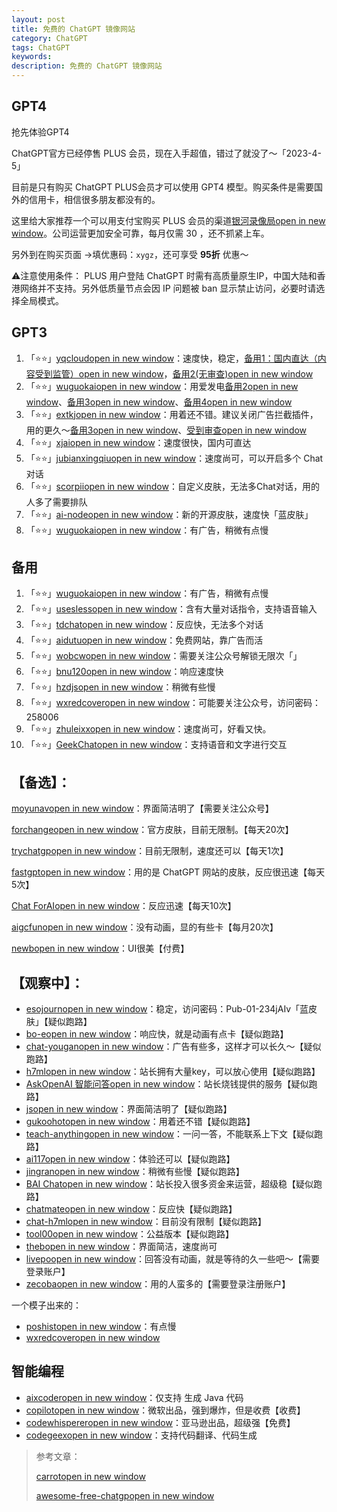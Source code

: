 ```yaml
---
layout: post
title: 免费的 ChatGPT 镜像网站
category: ChatGPT
tags: ChatGPT
keywords:
description: 免费的 ChatGPT 镜像网站
---
```


GPT4
---------------

抢先体验GPT4

ChatGPT官方已经停售 PLUS 会员，现在入手超值，错过了就没了～「2023-4-5」

目前是只有购买 ChatGPT PLUS会员才可以使用 GPT4 模型。购买条件是需要国外的信用卡，相信很多朋友都没有的。

这里给大家推荐一个可以用支付宝购买 PLUS 会员的渠道[银河录像局open in new window](https://nf.video/yinhe/web?sharedId=78598)。公司运营更加安全可靠，每月仅需 30 ，还不抓紧上车。

另外到在购买页面 ->填优惠码：`xygz`，还可享受 **95折** 优惠～

⚠️注意使用条件： PLUS 用户登陆 ChatGPT 时需有高质量原生IP，中国大陆和香港网络并不支持。另外低质量节点会因 IP 问题被 ban 显示禁止访问，必要时请选择全局模式。

GPT3
---------------

1.  「⭐⭐」[yqcloudopen in new window](https://chat.jinshutuan.com/)：速度快，稳定，[备用1：国内直达（内容受到监管）open in new window](https://chat.jinshutuan.com/)，[备用2(无审查)open in new window](https://chat5.aichatos.xyz/)
2.  「⭐⭐」[wuguokaiopen in new window](https://chat.wuguokai.cn/)：用爱发电[备用2open in new window](https://ai.wuguokai.cn/)、[备用3open in new window](https://ai.wuguokai.top/)、[备用4open in new window](https://chat6.wuguokai.top/)
3.  「⭐⭐」[extkjopen in new window](https://chat.extkj.cn/)：用着还不错。建议关闭广告拦截插件，用的更久～[备用3open in new window](https://mirrorchat.extkj.cn/)、[受到审查open in new window](https://outchat.extkj.cn/)
4.  「⭐⭐」[xjaiopen in new window](https://f12.xjai.cc/)：速度很快，国内可直达
5.  「⭐⭐」[jubianxingqiuopen in new window](https://chat.jubianxingqiu.com/)：速度尚可，可以开启多个 Chat 对话
6.  「⭐⭐」[scorpiiopen in new window](https://chat.scorpii.net/)：自定义皮肤，无法多Chat对话，用的人多了需要排队
7.  「⭐⭐」[ai-nodeopen in new window](https://url-3.ai-node.com/)：新的开源皮肤，速度快「蓝皮肤」
8.  「⭐⭐」[wuguokaiopen in new window](https://chat1.wuguokai.top/s/chatgpt)：有广告，稍微有点慢

备用
-----------

1.  「⭐⭐」[wuguokaiopen in new window](https://chat1.wuguokai.top/s/chatgpt)：有广告，稍微有点慢
2.  「⭐⭐」[useslessopen in new window](http://ai.usesless.com/)：含有大量对话指令，支持语音输入
3.  「⭐⭐」[tdchatopen in new window](http://tdchat.pro)：反应快，无法多个对话
4.  「⭐⭐」[aidutuopen in new window](https://chat.aidutu.cn/)：免费网站，靠广告而活
5.  「⭐⭐」[wobcwopen in new window](https://chat.wobcw.com/)：需要关注公众号解锁无限次「」
6.  「⭐⭐」[bnu120open in new window](https://chat.bnu120.space/)：响应速度快
7.  「⭐⭐」[hzdjsopen in new window](https://hzdjs.cn/chatgpt)：稍微有些慢
8.  「⭐⭐」[wxredcoveropen in new window](https://gpts.wxredcover.cn/)：可能要关注公众号，访问密码：258006
9.  「⭐⭐」[zhuleixxopen in new window](https://chat2.zhuleixx.top/)：速度尚可，好看又快。
10.  「⭐⭐」[GeekChatopen in new window](https://gpt.geekr.dev/)：支持语音和文字进行交互

【备选】：
-----------

[moyunavopen in new window](https://chat.moyunav.com/)：界面简洁明了【需要关注公众号】

[forchangeopen in new window](https://chat.forchange.cn/)：官方皮肤，目前无限制。【每天20次】

[trychatgpopen in new window](https://trychatgp.com/)：目前无限制，速度还可以【每天1次】

[fastgptopen in new window](https://fastgpt.app/)：用的是 ChatGPT 网站的皮肤，反应很迅速【每天5次】

[Chat ForAIopen in new window](https://chatforai.com/)：反应迅速【每天10次】

[aigcfunopen in new window](https://aigcfun.com/)：没有动画，显的有些卡【每月20次】

[newbopen in new window](http://newb.site/chatgpt)：UI很美【付费】

【观察中】：
-----------

*   [esojournopen in new window](https://gpt.esojourn.org/)：稳定，访问密码：Pub-01-234jAIv「蓝皮肤」【疑似跑路】
*   [bo-eopen in new window](https://ai.bo-e.com/)：响应快，就是动画有点卡【疑似跑路】
*   [chat-youganopen in new window](https://chat.yougan.cc/)：广告有些多，这样才可以长久～【疑似跑路】
*   [h7mlopen in new window](https://gpt.h7ml.cn/)：站长拥有大量key，可以放心使用【疑似跑路】
*   [AskOpenAI 智能问答open in new window](https://www.askopenai.cn/)：站长烧钱提供的服务【疑似跑路】
*   [jsopen in new window](https://qa.js.cn/)：界面简洁明了【疑似跑路】
*   [gukoohotopen in new window](https://chat.gukoohot.com/#/chat/1002)：用着还不错【疑似跑路】
*   [teach-anythingopen in new window](https://94gpt.com/)：一问一答，不能联系上下文【疑似跑路】
*   [ai117open in new window](https://ai117.com/)：体验还可以【疑似跑路】
*   [jingranopen in new window](https://chat.jingran.vip/)：稍微有些慢【疑似跑路】
*   [BAI Chatopen in new window](https://chat.theb.ai/)：站长投入很多资金来运营，超级稳【疑似跑路】
*   [chatmateopen in new window](https://chatmate.network/)：反应快【疑似跑路】
*   [chat-h7mlopen in new window](https://chat.h7ml.cn/)：目前没有限制【疑似跑路】
*   [tool00open in new window](https://gpt.tool00.com/)：公益版本【疑似跑路】
*   [thebopen in new window](https://theb.ai/)：界面简洁，速度尚可
*   [livepoopen in new window](https://chat.livepo.top/)：回答没有动画，就是等待的久一些吧～【需要登录账户】
*   [zecobaopen in new window](https://chat.zecoba.cn/)：用的人蛮多的【需要登录注册账户】

一个模子出来的：

*   [poshistopen in new window](https://chatgpt.poshist.cn/)：有点慢
*   [wxredcoveropen in new window](https://chat.wxredcover.cn/)

智能编程
---------------

*   [aixcoderopen in new window](https://aixcoder.com/nl2code/)：仅支持 生成 Java 代码
*   [copilotopen in new window](https://github.com/features/copilot/)：微软出品，强到爆炸，但是收费【收费】
*   [codewhispereropen in new window](https://aws.amazon.com/cn/codewhisperer/)：亚马逊出品，超级强【免费】
*   [codegeexopen in new window](https://codegeex.cn/zh-CN/playground)：支持代码翻译、代码生成

> 参考文章：
>
> [carrotopen in new window](https://github.com/xx025/carrot)
>
> [awesome-free-chatgpopen in new window](https://github.com/LiLittleCat/awesome-free-chatgpt)
